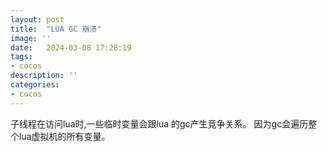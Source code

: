 ```yaml
---
layout: post
title:  "LUA GC 崩溃"
image: ''
date:   2024-03-08 17:28:19
tags:
- cocos
description: ''
categories: 
- cocos
---
```


子线程在访问lua时,一些临时变量会跟lua 的gc产生竞争关系。
因为gc会遍历整个lua虚拟机的所有变量。